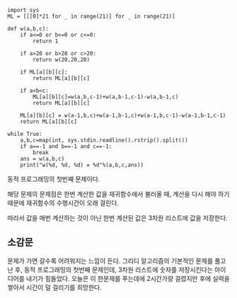 ```
import sys
ML = [[[0]*21 for _ in range(21)] for _ in range(21)]

def w(a,b,c):
    if a<=0 or b<=0 or c<=0:
        return 1
    
    if a>20 or b>20 or c>20:
        return w(20,20,20)
    
    if ML[a][b][c]:
        return ML[a][b][c]
    
    if a<b<c:
        ML[a][b][c]=w(a,b,c-1)+w(a,b-1,c-1)-w(a,b-1,c)
        return ML[a][b][c]
    
    ML[a][b][c] = w(a-1,b,c)+w(a-1,b-1,c)+w(a-1,b,c-1)-w(a-1,b-1,c-1)
    return ML[a][b][c]

while True:
    a,b,c=map(int, sys.stdin.readline().rstrip().split())
    if a==-1 and b==-1 and c==-1:
        break
    ans = w(a,b,c)
    print("w(%d, %d, %d) = %d"%(a,b,c,ans))
```

동적 프로그래밍의 첫번째 문제이다.

해당 문제의 문제점은 한번 계산한 값을 재귀함수에서 불러올 때, 계산을 다시 해야 하기 때문에 재귀함수의 수행시간이 오래 걸린다.

따라서 값을 매번 계산하는 것이 아닌 한번 계산된 값은 3차원 리스트에 값을 저장한다.

## 소감문
문제가 가면 갈수록 어려워지는 느낌이 든다. 그리디 알고리즘의 기본적인 문제를 풀고 난 후, 동적 프로그래밍의 첫번째 문제인데, 3차원 리스트에 숫자를 저장시킨다는 아이디어를 내기가 힘들었다. 오늘은 이 한문제를 푸는데에 2시간가량 걸렸지만 후에 실력을 쌓아서 시간이 덜 걸리기를 희망한다.